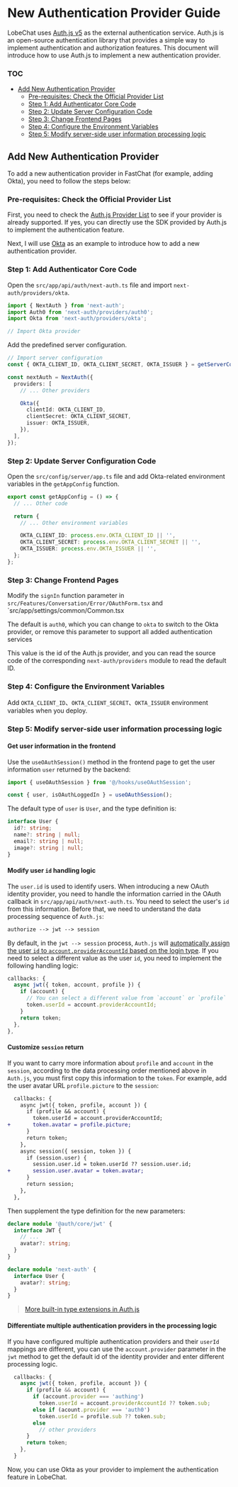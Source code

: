 # New Authentication Provider Guide

LobeChat uses [Auth.js v5](https://authjs.dev/) as the external authentication service. Auth.js is an open-source authentication library that provides a simple way to implement authentication and authorization features. This document will introduce how to use Auth.js to implement a new authentication provider.

### TOC

- [Add New Authentication Provider](#add-new-authentication-provider)
  - [Pre-requisites: Check the Official Provider List](#pre-requisites-check-the-official-provider-list)
  - [Step 1: Add Authenticator Core Code](#step-1-add-authenticator-core-code)
  - [Step 2: Update Server Configuration Code](#step-2-update-server-configuration-code)
  - [Step 3: Change Frontend Pages](#step-3-change-frontend-pages)
  - [Step 4: Configure the Environment Variables](#step-4-configure-the-environment-variables)
  - [Step 5: Modify server-side user information processing logic](#step-5-modify-server-side-user-information-processing-logic)

## Add New Authentication Provider

To add a new authentication provider in FastChat (for example, adding Okta), you need to follow the steps below:

### Pre-requisites: Check the Official Provider List

First, you need to check the [Auth.js Provider List](https://authjs.dev/reference/core/providers) to see if your provider is already supported. If yes, you can directly use the SDK provided by Auth.js to implement the authentication feature.

Next, I will use [Okta](https://authjs.dev/reference/core/providers/okta) as an example to introduce how to add a new authentication provider.

### Step 1: Add Authenticator Core Code

Open the `src/app/api/auth/next-auth.ts` file and import `next-auth/providers/okta`.

```ts
import { NextAuth } from 'next-auth';
import Auth0 from 'next-auth/providers/auth0';
import Okta from 'next-auth/providers/okta';

// Import Okta provider
```

Add the predefined server configuration.

```ts
// Import server configuration
const { OKTA_CLIENT_ID, OKTA_CLIENT_SECRET, OKTA_ISSUER } = getServerConfig();

const nextAuth = NextAuth({
  providers: [
    // ... Other providers

    Okta({
      clientId: OKTA_CLIENT_ID,
      clientSecret: OKTA_CLIENT_SECRET,
      issuer: OKTA_ISSUER,
    }),
  ],
});
```

### Step 2: Update Server Configuration Code

Open the `src/config/server/app.ts` file and add Okta-related environment variables in the `getAppConfig` function.

```ts
export const getAppConfig = () => {
  // ... Other code

  return {
    // ... Other environment variables

    OKTA_CLIENT_ID: process.env.OKTA_CLIENT_ID || '',
    OKTA_CLIENT_SECRET: process.env.OKTA_CLIENT_SECRET || '',
    OKTA_ISSUER: process.env.OKTA_ISSUER || '',
  };
};
```

### Step 3: Change Frontend Pages

Modify the `signIn` function parameter in `src/Features/Conversation/Error/OAuthForm.tsx` and \`src/app/settings/common/Common.tsx

The default is `auth0`, which you can change to `okta` to switch to the Okta provider, or remove this parameter to support all added authentication services

This value is the id of the Auth.js provider, and you can read the source code of the corresponding `next-auth/providers` module to read the default ID.

### Step 4: Configure the Environment Variables

Add `OKTA_CLIENT_ID`、`OKTA_CLIENT_SECRET`、`OKTA_ISSUER` environment variables when you deploy.

### Step 5: Modify server-side user information processing logic

#### Get user information in the frontend

Use the `useOAuthSession()` method in the frontend page to get the user information `user` returned by the backend:

```ts
import { useOAuthSession } from '@/hooks/useOAuthSession';

const { user, isOAuthLoggedIn } = useOAuthSession();
```

The default type of `user` is `User`, and the type definition is:

```ts
interface User {
  id?: string;
  name?: string | null;
  email?: string | null;
  image?: string | null;
}
```

#### Modify user `id` handling logic

The `user.id` is used to identify users. When introducing a new OAuth identity provider, you need to handle the information carried in the OAuth callback in `src/app/api/auth/next-auth.ts`. You need to select the user's `id` from this information. Before that, we need to understand the data processing sequence of `Auth.js`:

```txt
authorize --> jwt --> session
```

By default, in the `jwt --> session` process, `Auth.js` will [automatically assign the user `id` to `account.providerAccountId` based on the login type](https://authjs.dev/reference/core/types#provideraccountid). If you need to select a different value as the user `id`, you need to implement the following handling logic:

```ts
callbacks: {
  async jwt({ token, account, profile }) {
    if (account) {
      // You can select a different value from `account` or `profile`
      token.userId = account.providerAccountId;
    }
    return token;
  },
},
```

#### Customize `session` return

If you want to carry more information about `profile` and `account` in the `session`, according to the data processing order mentioned above in `Auth.js`, you must first copy this information to the `token`. For example, add the user avatar URL `profile.picture` to the `session`:

```diff
  callbacks: {
    async jwt({ token, profile, account }) {
      if (profile && account) {
        token.userId = account.providerAccountId;
+       token.avatar = profile.picture;
      }
      return token;
    },
    async session({ session, token }) {
      if (session.user) {
        session.user.id = token.userId ?? session.user.id;
+       session.user.avatar = token.avatar;
      }
      return session;
    },
  },
```

Then supplement the type definition for the new parameters:

```ts
declare module '@auth/core/jwt' {
  interface JWT {
    // ...
    avatar?: string;
  }
}

declare module 'next-auth' {
  interface User {
    avatar?: string;
  }
}
```

> [More built-in type extensions in Auth.js](https://authjs.dev/getting-started/typescript#module-augmentation)

#### Differentiate multiple authentication providers in the processing logic

If you have configured multiple authentication providers and their `userId` mappings are different, you can use the `account.provider` parameter in the `jwt` method to get the default id of the identity provider and enter different processing logic.

```ts
  callbacks: {
    async jwt({ token, profile, account }) {
      if (profile && account) {
        if (account.provider === 'authing')
          token.userId = account.providerAccountId ?? token.sub;
        else if (acount.provider === 'auth0')
          token.userId = profile.sub ?? token.sub;
        else
          // other providers
      }
      return token;
    },
  }
```

Now, you can use Okta as your provider to implement the authentication feature in LobeChat.
